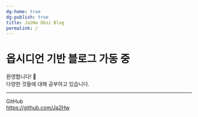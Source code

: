 ```yaml
---
dg-home: true
dg-publish: true
title: Ja2Hw Obsi Blog
permalink: /
---
```


# 옵시디언 기반 블로그 가동 중

환영합니다! 👋<br>
다양한 것들에 대해 공부하고 있습니다.

---

GitHub<br>
https://github.com/Ja2Hw